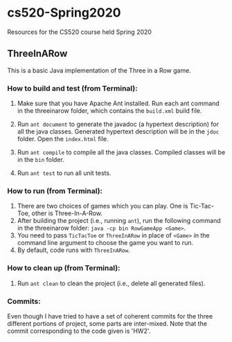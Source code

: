 # cs520-Spring2020
Resources for the CS520 course held Spring 2020

## ThreeInARow
This is a basic Java implementation of the Three in a Row game.

### How to build and test (from Terminal):

1. Make sure that you have Apache Ant installed. Run each ant command in the threeinarow folder, which contains the `build.xml` build file.

2. Run `ant document` to generate the javadoc (a hypertext description) for all the java classes. Generated hypertext description will be in the `jdoc` folder. Open the `index.html` file. 

3. Run `ant compile` to compile all the java classes. Compiled classes will be in the `bin` folder.

4. Run `ant test` to run all unit tests.

### How to run (from Terminal):

1. There are two choices of games which you can play. One is Tic-Tac-Toe, other is Three-In-A-Row. 
2. After building the project (i.e., running `ant`), run the following command in the threeinarow folder:
   `java -cp bin RowGameApp <Game>`. 
3. You need to pass `TicTacToe` or `ThreeInARow` in place of `<Game>` in the command line argument to choose the game you want to run.
4. By default, code runs with `ThreeInARow`.

### How to clean up (from Terminal):

1. Run `ant clean` to clean the project (i.e., delete all generated files).

### Commits:
Even though I have tried to have a set of coherent commits for the three different portions of project, some parts are inter-mixed. Note that the commit corresponding to the code given is 'HW2'.  
